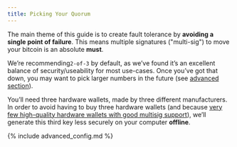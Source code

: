 ```yaml
---
title: Picking Your Quorum
---
```


The main theme of this guide is to create fault tolerance by **avoiding a single point of failure**.
This means multiple signatures ("multi-sig") to move your bitcoin is an absolute **must**.

We’re recommending`2-of-3` by default, as we’ve found it’s an excellent balance of security/useability for most use-cases.
Once you’ve got that down, you may want to pick larger numbers in the future (see [advanced section](quorum-advanced)).

You’ll need three hardware wallets, made by three different manufacturers.
In order to avoid having to buy three hardware wallets
(and because [very few high-quality hardware wallets with good multisig support](/known-issues/hw-vendors)),
we’ll generate this third key less securely on your computer **offline**.

{% include advanced_config.md %}
